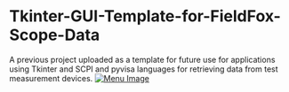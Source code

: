# Tkinter-GUI-Template-for-FieldFox-Scope-Data
A previous project uploaded as a template for future use for applications using Tkinter and SCPI and pyvisa languages for retrieving data from test measurement devices.
[![Menu Image](https://github.com/TQafko/Tkinter-GUI-Template-for-FieldFox-Scope-Data/assets/92730555/51039a23-849e-42ce-9f89-ddfbef1b5f18)
](https://github.com/TQafko/Tkinter-GUI-Template-for-FieldFox-Scope-Data/blob/main/Menu%20Image.png?raw=true)
